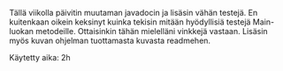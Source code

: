 Tällä viikolla päivitin muutaman javadocin ja lisäsin vähän testejä. En kuitenkaan oikein keksinyt kuinka tekisin mitään hyödyllisiä
testejä Main-luokan metodeille. Ottaisinkin tähän mielelläni vinkkejä vastaan.
Lisäsin myös kuvan ohjelman tuottamasta kuvasta readmehen.

Käytetty aika: 2h
